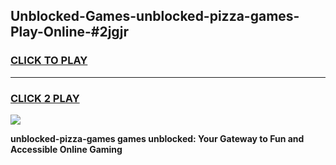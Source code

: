 
## Unblocked-Games-unblocked-pizza-games-Play-Online-#2jgjr
<h3>
<a href="https://premium.freeplayer.one?title=unblocked-pizza-games&ref=27F">CLICK TO PLAY</a></h3>
<hr>

<h3>
<a href="https://premium.freeplayer.one?title=unblocked-pizza-games&ref=27F">CLICK 2 PLAY</a>
  
</h3>

<a href="https://premium.freeplayer.one?title=unblocked-pizza-games&ref=27F"><img src="https://clearcache.store/games.png"></a>


**unblocked-pizza-games games unblocked: Your Gateway to Fun and Accessible Online Gaming**
